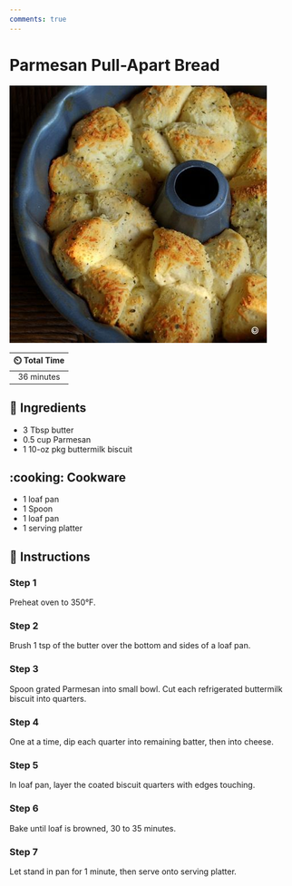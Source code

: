 ```yaml
---
comments: true
---
```

# Parmesan Pull-Apart Bread

![Parmesan Pull-Apart Bread](../assets/images/parmesan-pull-apart-bread.jpg)

| :timer_clock: Total Time |
|:-----------------------: |
| 36 minutes |

## :salt: Ingredients

- 3 Tbsp butter
- 0.5 cup Parmesan
- 1 10-oz pkg buttermilk biscuit

## :cooking: Cookware

- 1 loaf pan
- 1 Spoon
- 1 loaf pan
- 1 serving platter

## :pencil: Instructions

### Step 1

Preheat oven to 350°F.

### Step 2

Brush 1 tsp of the butter over the bottom and sides of a loaf pan.

### Step 3

Spoon grated Parmesan into small bowl. Cut each refrigerated buttermilk biscuit into quarters.

### Step 4

One at a time, dip each quarter into remaining batter, then into cheese.

### Step 5

In loaf pan, layer the coated biscuit quarters with edges touching.

### Step 6

Bake until loaf is browned, 30 to 35 minutes.

### Step 7

Let stand in pan for 1 minute, then serve onto serving platter.

